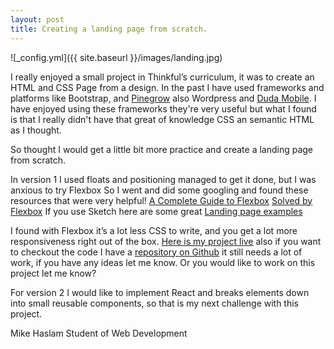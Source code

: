 ```yaml
---
layout: post
title: Creating a landing page from scratch.
---
```

![_config.yml]({{ site.baseurl }}/images/landing.jpg)

I really enjoyed a small project in Thinkful’s curriculum, it was to create an HTML and CSS Page from a design. In the past I have used frameworks and platforms like Bootstrap, and [Pinegrow](https://pinegrow.com/) also Wordpress and [Duda Mobile](https://www.dudamobile.com/). I have enjoyed using these frameworks they're very useful but what I found is that I really didn't have that great of knowledge CSS an semantic HTML as I thought. 

So thought I would get a little bit more practice and create a landing page from scratch.

In version 1  I used floats and positioning managed to get it done, but I was anxious to try Flexbox So I went and did some googling and found these  resources that were very helpful!
[A Complete Guide to Flexbox](https://css-tricks.com/snippets/css/a-guide-to-flexbox/) 
[Solved by Flexbox](https://philipwalton.github.io/solved-by-flexbox/) If you use Sketch here are some great [Landing page examples](https://sketchrepo.com/?s=landing+page)

I found with Flexbox it’s a lot less CSS to write, and you get a lot more responsiveness right out of the box. [Here is my project live](https://mikehaslam-thinkful-projects.github.io/myLandingPage/) also if you want to checkout the code  I have a [repository on Github](https://github.com/MikeHaslam-Thinkful-projects/myLandingPage) it still needs a lot of work, if you have any ideas let me know. Or you would like to work on this project let me know?

For version 2 I would like to implement React and breaks elements down into small reusable  components, so that is my next challenge with this project.

Mike Haslam
Student of Web Development

